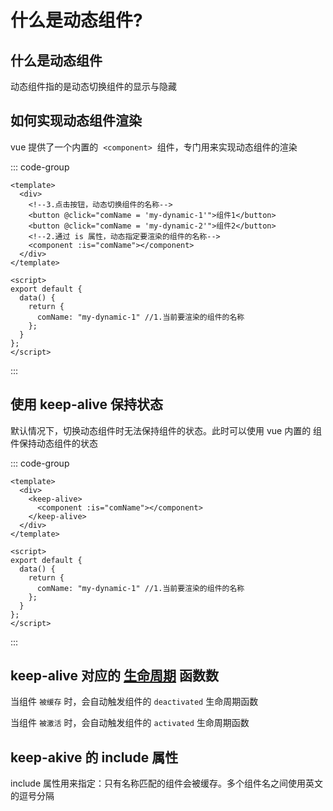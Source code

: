 # 什么是动态组件?

<article-info/>

## 什么是动态组件

动态组件指的是动态切换组件的显示与隐藏

## 如何实现动态组件渲染

vue 提供了一个内置的  `<component>`  组件，专门用来实现动态组件的渲染

::: code-group

```vue
<template>
  <div>
    <!--3.点击按钮，动态切换组件的名称-->
    <button @click="comName = 'my-dynamic-1'">组件1</button>
    <button @click="comName = 'my-dynamic-2'">组件2</button>
    <!--2.通过 is 属性，动态指定要渲染的组件的名称-->
    <component :is="comName"></component>
  </div>
</template>

<script>
export default {
  data() {
    return {
      comName: "my-dynamic-1" //1.当前要渲染的组件的名称
    };
  }
};
</script>
```

:::

## 使用 keep-alive 保持状态

默认情况下，切换动态组件时无法保持组件的状态。此时可以使用 vue 内置的 组件保持动态组件的状态

::: code-group

```vue
<template>
  <div>
    <keep-alive>
      <component :is="comName"></component>
    </keep-alive>
  </div>
</template>

<script>
export default {
  data() {
    return {
      comName: "my-dynamic-1" //1.当前要渲染的组件的名称
    };
  }
};
</script>
```

:::

## keep-alive 对应的 [生命周期](./talk-about-the-understanding-of-vue-life-cycle.md) 函数数

当组件 `被缓存` 时，会自动触发组件的 `deactivated` 生命周期函数

当组件 `被激活` 时，会自动触发组件的 `activated` 生命周期函数

## keep-akive 的 include 属性

include 属性用来指定：只有名称匹配的组件会被缓存。多个组件名之间使用英文的逗号分隔
